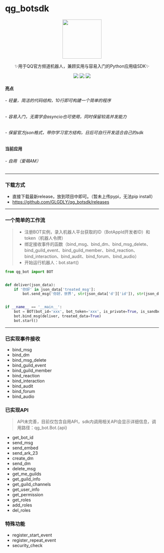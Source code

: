 # qg_botsdk

<div align="center">
    
<img src="https://groupprohead.gtimg.cn/13887241636967950/40?t=1650772396134" width="128"/>
    
✨用于QQ官方频道机器人，兼顾实用与容易入门的Python应用级SDK✨

![](https://img.shields.io/badge/language-python-green.svg)
![](https://img.shields.io/badge/license-MIT-orange.svg)
![](https://img.shields.io/github/v/release/GLGDLY/qg_botsdk)
</div>

#### 亮点
###### - 轻量，简洁的代码结构，10行即可构建一个简单的程序
###### - 容易入门，无需学会asyncio也可使用，同时保留较高并发能力
###### - 保留官方json格式，带你学习官方结构，日后可自行开发适合自己的sdk

#### 当前应用
###### - 自用（爱萌AM）

------------
### 下载方式

- 直接下载最新release，放到项目中即可。（暂未上传pypi，无法pip install）
- https://github.com/GLGDLY/qg_botsdk/releases

------------
### 一个简单的工作流

> - 注册BOT实例，录入机器人平台获取的ID（BotAppId开发者ID）和token（机器人令牌）
> - 绑定接收事件的函数（bind_msg、bind_dm、bind_msg_delete、bind_guild_event、bind_guild_member、bind_reaction、bind_interaction、bind_audit、bind_forum、bind_audio）
> - 开始运行机器人：bot.start()

```python
from qg_bot import BOT


def deliver(json_data):
    if '你好' in json_data['treated_msg']:
        bot.send_msg('你好，世界', str(json_data['d']['id']), str(json_data['d']['channel_id']))


if __name__ == '__main__':
    bot = BOT(bot_id='xxx', bot_token='xxx', is_private=True, is_sandbox=True, max_shard=1)
    bot.bind_msg(deliver, treated_data=True)
    bot.start()
```

------------
### 已实现事件接收

- bind_msg
- bind_dm
- bind_msg_delete
- bind_guild_event
- bind_guild_member
- bind_reaction
- bind_interaction
- bind_audit
- bind_forum
- bind_audio

### 已实现API

> API未完善，目前仅包含自用API，sdk内调用相关API会显示详细信息，调用路径：qg_bot.Bot.{api}

- get_bot_id
- send_msg
- send_embed
- send_ark_23
- create_dm
- send_dm
- delete_msg
- get_me_guilds
- get_guild_info
- get_guild_channels
- get_user_info
- get_permission
- get_roles
- add_roles
- del_roles

### 特殊功能

- register_start_event
- register_repeat_event
- security_check
